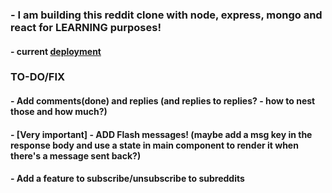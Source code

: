 ### - I am building this reddit clone with node, express, mongo and react for LEARNING purposes!

#### - current [deployment](https://shrouded-sierra-00610.herokuapp.com)

### TO-DO/FIX

#### - Add comments(done) and replies (and replies to replies? - how to nest those and how much?)

#### - [Very important] - ADD Flash messages! (maybe add a msg key in the response body and use a state in main component to render it when there's a message sent back?)

#### - Add a feature to subscribe/unsubscribe to subreddits

